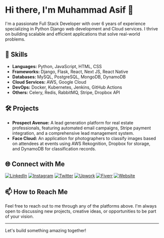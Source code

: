 # Hi there, I'm Muhammad Asif 👋

I'm a passionate Full Stack Developer with over 6 years of experience specializing in Python Django web development and Cloud services. I thrive on building scalable and efficient applications that solve real-world problems.

## 🚀 Skills

- **Languages:** Python, JavaScript, HTML, CSS
- **Frameworks:** Django, Flask, React, Next JS, React Native
- **Databases:** MySQL, PostgreSQL, MongoDB, DynamoDB
- **Cloud Services:** AWS, Google Cloud
- **DevOps:** Docker, Kubernetes, Jenkins, GitHub Actions
- **Others:** Celery, Redis, RabbitMQ, Stripe, Dropbox API

## 🛠️ Projects

- **Prospect Avenue:** A lead generation platform for real estate professionals, featuring automated email campaigns, Stripe payment integration, and a comprehensive lead management system.
- **Face Cloud:** An application for photographers to classify images based on attendees at events using AWS Rekognition, Dropbox for storage, and DynamoDB for classification records.

## 🌐 Connect with Me

[![LinkedIn](https://img.shields.io/badge/LinkedIn-0077B5?style=for-the-badge&logo=linkedin&logoColor=white)](https://www.linkedin.com/in/asif4347)
[![Instagram](https://img.shields.io/badge/Instagram-E4405F?style=for-the-badge&logo=instagram&logoColor=white)](https://www.instagram.com/m.asif_)
[![Twitter](https://img.shields.io/badge/Twitter-1DA1F2?style=for-the-badge&logo=twitter&logoColor=white)](https://twitter.com/asif4347)
[![Upwork](https://img.shields.io/badge/Upwork-6FDA44?style=for-the-badge&logo=upwork&logoColor=white)](https://www.upwork.com/freelancers/asif4347)
[![Fiverr](https://img.shields.io/badge/Fiverr-1DBF73?style=for-the-badge&logo=fiverr&logoColor=white)](https://www.fiverr.com/m_asif_)
[![Website](https://img.shields.io/badge/Website-000000?style=for-the-badge&logo=About.me&logoColor=white)](https://asif4347.com)


## 📫 How to Reach Me

Feel free to reach out to me through any of the platforms above. I'm always open to discussing new projects, creative ideas, or opportunities to be part of your vision.

---

Let's build something amazing together!
